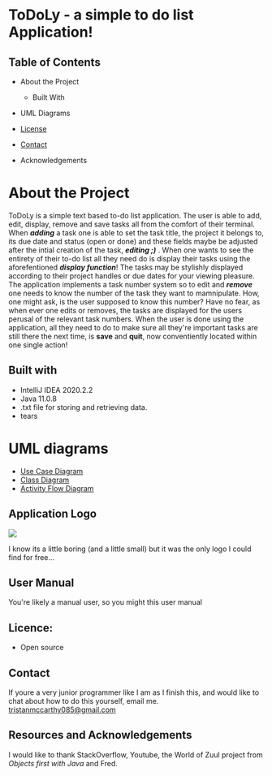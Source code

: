 # ToDoLy - a simple to do list Application!

## Table of Contents

-   About the Project
    -   Built With
   
-   UML Diagrams

-   [License](https://github.com/othneildrew/Best-README-Template#license)
-   [Contact](https://github.com/othneildrew/Best-README-Template#contact)
-   Acknowledgements

# About the Project

ToDoLy is a simple text based to-do list application. The user is able to add, edit, display, remove and save tasks all from the comfort of their terminal. When ***adding*** a task one is able to set the task title, the project it belongs to, its due date and status (open or done) and these fields maybe be adjusted after the intial creation of the task, ***editing ;)*** . When one wants to see the entirety of their to-do list all they need do is display their tasks using the aforefentioned ***display function***! The tasks may be stylishly displayed according to their project handles or due dates for your viewing pleasure. The application implements a task number system so to edit and ***remove***  one needs to know the number of the task they want to mamnipulate. How, one might ask, is the user supposed to know this number? Have no fear, as when ever one edits or removes, the tasks are displayed for the users perusal of the relevant task numbers. When the user is done using the application, all they need to do to make sure all they're important tasks are still there the next time, is **save** and **quit**, now conventiently located within one single action!

## Built with

-   IntelliJ IDEA 2020.2.2
-   Java 11.0.8
-   .txt file for storing and retrieving data.
-  tears


# UML diagrams

- [Use Case Diagram](https://github.com/tristanmcc/ToDoList/blob/master/Diagrams/USE_CASE_DIAGRAM_TODO-Use_Case_diagram.jpg)
- [Class Diagram](https://github.com/tristanmcc/ToDoList/blob/master/Diagrams/USE_CASE_DIAGRAM_TODO-Task%20Diagram.jpg)
- [Activity Flow Diagram](https://github.com/tristanmcc/ToDoList/blob/master/Diagrams/USE_CASE_DIAGRAM_TODO-Process%20flow%20diagram%20AUC1.jpg)


## Application Logo

<img src="https://img.icons8.com/ios/50/000000/todo-list.png"/>

I know its a little boring (and a little small) but it was the only logo I could find for free...

## User Manual

You're likely a manual user, so you might this user manual

## Licence:

-   Open source

## Contact
If youre a very junior programmer like I am as I finish this, and would like to chat about how to do this yourself, email me.
tristanmccarthy085@gmail.com 


## Resources and Acknowledgements

I would like to thank StackOverflow, Youtube, the World of Zuul project from *Objects first with Java* and Fred.

<!--stackedit_data:
eyJoaXN0b3J5IjpbMTEwOTE0Nzk2OCwtMTczMzI1ODczNCw0Mz
U4NDY2OF19
-->